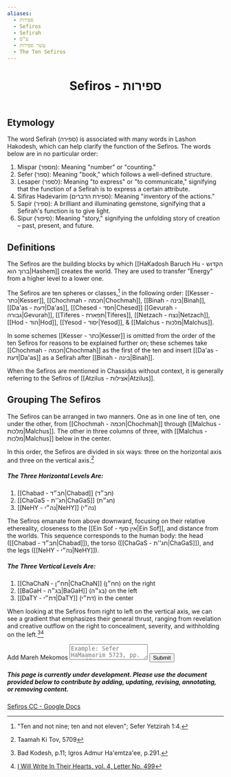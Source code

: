 ```yaml
---
aliases:
  - ספירות
  - Sefiros
  - Sefirah
  - ע"ס
  - עשר ספירות
  - The Ten Sefiros
---
```

 <div class="card">
	<header>
		<h1>Sefiros - ספירות</h1>
	</header>
	<section>
	</section>
</div>

## Etymology

The word Sefirah (ספירה) is associated with many words in Lashon Hakodesh, which can help clarify the function of the Sefiros. The words below are in no particular order:
1. Mispar (מספר): Meaning "number" or "counting."
2. Sefer (ספר): Meaning "book," which follows a well-defined structure.
3. Lesaper (לספר): Meaning "to express" or "to communicate," signifying that the function of a Sefirah is to express a certain attribute.
4. Sifiras Hadevarim (ספירת הדברים): Meaning "inventory of the actions."
5. Sapir (ספיר): A brilliant and illuminating gemstone, signifying that a Sefirah's function is to give light.
6. Sipur (סיפור): Meaning "story," signifying the unfolding story of creation – past, present, and future.

## Definitions

The Sefiros are the building blocks by which [[HaKadosh Baruch Hu - הקדוש ברוך הוא|Hashem]] creates the world. They are used to transfer "Energy" from a higher level to a lower one.

The Sefiros are ten spheres or classes,[^1] in the following order: [[Kesser - כתר|Kesser]], [[Chochmah - חכמה|Chochmah]], [[Binah - בינה|Binah]], [[Da'as - דעת|Da'as]], [[Chesed - חסד|Chesed]] [[Gevurah - גבורה|Gevurah]], [[Tiferes - תפארת|Tiferes]], [[Netzach - נצח|Netzach]], [[Hod - הוד|Hod]], [[Yesod - יסוד|Yesod]], & [[Malchus - מלכות|Malchus]].

In some schemes [[Kesser - כתר|Kesser]] is omitted from the order of the ten Sefiros for reasons to be explained further on; these schemes take [[Chochmah - חכמה|Chochmah]] as the first of the ten and insert [[Da'as - דעת|Da'as]] as a Sefirah after [[Binah - בינה|Binah]].

When the Sefiros are mentioned in Chassidus without context, it is generally referring to the Sefiros of [[Atzilus - אצילות|Atzilus]].

## Grouping The Sefiros

The Sefiros can be arranged in two manners. One as in one line of ten, one under the other, from [[Chochmah - חכמה|Chochmah]] through [[Malchus - מלכות|Malchus]]. The other in three columns of three, with [[Malchus - מלכות|Malchus]] below in the center.

In this order, the Sefiros are divided in six ways: three on the horizontal axis and three on the vertical axis.[^2]

##### The Three Horizontal Levels Are:

1. [[Chabad - חב״ד|Chabad]] (חב״ד)
2. [[ChaGaS - חג''ת|ChaGaS]] (חג״ת)
3. [[NeHY - נה״י|NeHY]] (נה״י)

The Sefiros emanate from above downward, focusing on their relative ethereality, closeness to the [[Ein Sof - אין סוף|Ein Sof]], and distance from the worlds. This sequence corresponds to the human body: the head ([[Chabad - חב״ד|Chabad]]), the torso ([[ChaGaS - חג''ת|ChaGaS]]), and the legs ([[NeHY - נה״י|NeHY]]).

##### The Three Vertical Levels Are:

1. [[ChaChaN - חח״ן|ChaChaN]] (חח״ן) on the right
2. [[BaGaH - בג״ה|BaGaH]] (בג״ה) on the left
3. [[DaTY - דת״י|DaTY]] (דת״י) in the center

When looking at the Sefiros from right to left on the vertical axis, we can see a gradient that emphasizes their general thrust, ranging from revelation and creative outflow on the right to concealment, severity, and withholding on the left.[^3][^4]

<div class="rectangle">
  <form action="https://submit-form.com/PyS1Ogeqs">
	<input type="hidden" name="page-id" value="The Sefiros">
	<label for="message">Add Mareh Mekomos</label>
	<textarea
	  id="message"
	  name="message"
	  placeholder="Example: Sefer HaMaamarim 5723, pp. 111 ff."
	  required
	></textarea>
	<button type="submit">Submit</button>
  </form>
</div>

<div class="rectangle">
  <h5>This page is currently under development. Please use the document provided below to contribute by adding, updating, revising, annotating, or removing content.</h5>
  <p>
	<a href="https://docs.google.com/document/d/1R_l7TCflVPz92ums6HgntVmGW6ZxbEaRPtC2wDE2PM0/edit?usp=drive_link">Sefiros CC - Google Docs</a>
  </p>
</div>

[^1]: "Ten and not nine; ten and not eleven"; Sefer Yetzirah 1:4.
[^2]: Taamah Ki Tov, 5709
[^3]: Bad Kodesh, p.11; Igros Admur Ha'emtza'ee, p.291.
[^4]: [I Will Write In Their Hearts, vol. 4, Letter No. 499](https://www.chabad.org/therebbe/letters/default_cdo/aid/2278532/jewish/An-explanation-of-the-array-of-the-Sefiros.htm)